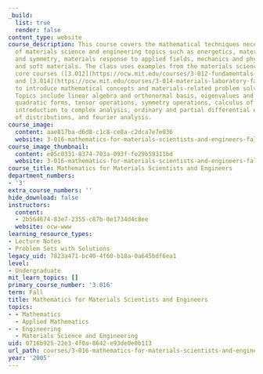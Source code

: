 ```yaml
---
_build:
  list: true
  render: false
content_type: website
course_description: This course covers the mathematical techniques necessary for understanding
  of materials science and engineering topics such as energetics, materials structure
  and symmetry, materials response to applied fields, mechanics and physics of solids
  and soft materials. The class uses examples from the materials science and engineering
  core courses ([3.012](https://ocw.mit.edu/courses/3-012-fundamentals-of-materials-science-fall-2005/)
  and [3.014](https://ocw.mit.edu/courses/3-014-materials-laboratory-fall-2006/))
  to introduce mathematical concepts and materials-related problem solving skills.
  Topics include linear algebra and orthonormal basis, eigenvalues and eigenvectors,
  quadratic forms, tensor operations, symmetry operations, calculus of several variables,
  introduction to complex analysis, ordinary and partial differential equations, theory
  of distributions, and fourier analysis.
course_image:
  content: aae817ba-d6d8-c1c8-ce8a-c2dca7e7e036
  website: 3-016-mathematics-for-materials-scientists-and-engineers-fall-2005
course_image_thumbnail:
  content: e05c0331-8374-703a-093f-fe29b59311bd
  website: 3-016-mathematics-for-materials-scientists-and-engineers-fall-2005
course_title: Mathematics for Materials Scientists and Engineers
department_numbers:
- '3'
extra_course_numbers: ''
hide_download: false
instructors:
  content:
  - 2b564674-83e7-2355-c87b-0e1734d4c8ee
  website: ocw-www
learning_resource_types:
- Lecture Notes
- Problem Sets with Solutions
legacy_uid: 7823a471-bc40-4f60-b18a-0a645bdf6ea1
level:
- Undergraduate
mit_learn_topics: []
primary_course_number: '3.016'
term: Fall
title: Mathematics for Materials Scientists and Engineers
topics:
- - Mathematics
  - Applied Mathematics
- - Engineering
  - Materials Science and Engineering
uid: 0716b925-22e3-4f0a-8642-e93de0e0b113
url_path: courses/3-016-mathematics-for-materials-scientists-and-engineers-fall-2005
year: '2005'
---
```


